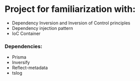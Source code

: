 # Project for familiarization with:
 - Dependency Inversion and Inversion of Control principles
 - Dependency injection pattern
 - IoC Container

### Dependencies:
 - Prisma
 - Inversify
 - Reflect-metadata
 - tslog
